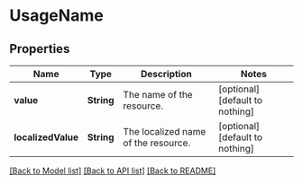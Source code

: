 # UsageName


## Properties
Name | Type | Description | Notes
------------ | ------------- | ------------- | -------------
**value** | **String** | The name of the resource. | [optional] [default to nothing]
**localizedValue** | **String** | The localized name of the resource. | [optional] [default to nothing]


[[Back to Model list]](../README.md#models) [[Back to API list]](../README.md#api-endpoints) [[Back to README]](../README.md)


